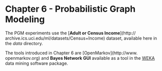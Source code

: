 # Chapter 6 - Probabilistic Graph Modeling

The PGM experiments use the [**Adult or Census Income**](http://
archive.ics.uci.edu/ml/datasets/Census+Income) dataset, available here in the *data* directory.

The tools introduced in Chapter 6 are [OpenMarkov](http://www.
openmarkov.org) and **Bayes Network GUI** available as a tool in the [WEKA](http://www.cs.waikato.ac.nz/ml/weka/) data mining software package.  
